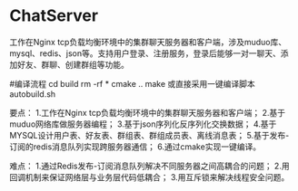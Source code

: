 # ChatServer
工作在Nginx tcp负载均衡环境中的集群聊天服务器和客户端，涉及muduo库、mysql、redis、json等。支持用户登录、注册服务，登录后能够一对一聊天、添加好友、群聊、创建群组等功能。

#编译流程 
cd build 
rm -rf * 
cmake .. 
make 
或直接采用一键编译脚本autobuild.sh

要点：
1.工作在Nginx tcp负载均衡环境中的集群聊天服务器和客户端；
2.基于muduo网络库做服务器编程；
3.基于json序列化反序列化交换数据；
4.基于MYSQL设计用户表、好友表、群组表、群组成员表、离线消息表；
5.基于发布-订阅的redis消息队列实现跨服务器通信；
6.通过cmake实现一键编译。

难点：
1.通过Redis发布-订阅消息队列解决不同服务器之间高耦合的问题；
2.用回调机制来保证网络层与业务层代码低耦合； 
3.用互斥锁来解决线程安全问题。
